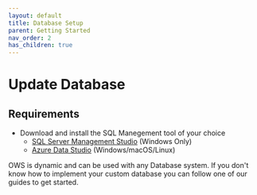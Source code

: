 ```yaml
---
layout: default
title: Database Setup
parent: Getting Started
nav_order: 2
has_children: true
---
```


# Update Database

## Requirements  
* Download and install the SQL Manegement tool of your choice
  * [SQL Server Management Studio](https://docs.microsoft.com/en-us/sql/ssms/download-sql-server-management-studio-ssms?view=sql-server-ver15) (Windows Only)  
  * [Azure Data Studio](https://docs.microsoft.com/en-us/sql/azure-data-studio/download-azure-data-studio?view=sql-server-ver15) (Windows/macOS/Linux)

OWS is dynamic and can be used with any Database system. If you don't know how to implement your custom database you can follow one of our guides to get started.